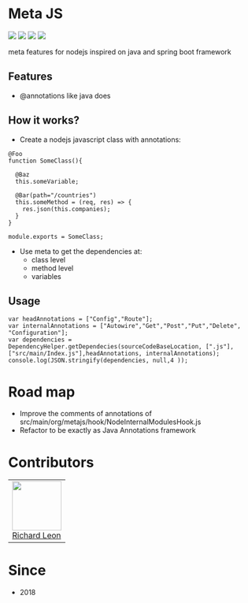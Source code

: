 # Meta JS

![](./coverage/lines.svg) ![](./coverage/statements.svg) ![](./coverage/branches.svg) ![](./coverage/functions.svg)

meta features for nodejs inspired on java and spring boot framework

## Features

- @annotations like java does

## How it works?

- Create a nodejs javascript class with annotations:

```
@Foo
function SomeClass(){

  @Baz
  this.someVariable;

  @Bar(path="/countries")
  this.someMethod = (req, res) => {
    res.json(this.companies);
  }
}

module.exports = SomeClass;
```
- Use meta to get the dependencies at:
  - class level
  - method level
  - variables

## Usage

```
var headAnnotations = ["Config","Route"];
var internalAnnotations = ["Autowire","Get","Post","Put","Delete", "Configuration"];
var dependencies = DependencyHelper.getDependecies(sourceCodeBaseLocation, [".js"], ["src/main/Index.js"],headAnnotations, internalAnnotations);
console.log(JSON.stringify(dependencies, null,4 ));
```

# Road map

- Improve the comments of annotations of src/main/org/metajs/hook/NodeInternalModulesHook.js
- Refactor to be exactly as Java Annotations framework

# Contributors

<table>
  <tbody>
    <td>
      <img src="https://avatars0.githubusercontent.com/u/3322836?s=460&v=4" width="100px;"/>
      <br />
      <label><a href="http://jrichardsz.github.io/">Richard Leon</a></label>
      <br />
    </td>    
  </tbody>
</table>

# Since
- 2018
